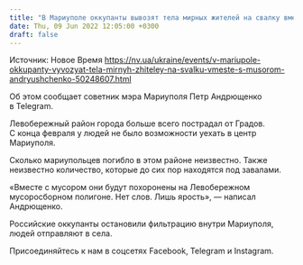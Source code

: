 ```yaml
---
title: "В Мариуполе оккупанты вывозят тела мирных жителей на свалку вместе с мусором — советник мэра"
date: Thu, 09 Jun 2022 12:05:00 +0300
draft: false
---
```

Источник: Новое Время https://nv.ua/ukraine/events/v-mariupole-okkupanty-vyvozyat-tela-mirnyh-zhiteley-na-svalku-vmeste-s-musorom-andryushchenko-50248607.html


Об этом сообщает советник мэра Мариуполя Петр Андрющенко в Telegram.

 Левобережный район города больше всего пострадал от Градов. С конца февраля у людей не было возможности уехать в центр Мариуполя.

 Сколько мариупольцев погибло в этом районе неизвестно. Также неизвестно количество, которые до сих пор находятся под завалами.

«Вместе с мусором они будут похоронены на Левобережном мусоросборном полигоне. Нет слов. Лишь ярость», — написал Андрющенко.

 Российские оккупанты остановили фильтрацию внутри Мариуполя, людей отправляют в села.

Присоединяйтесь к нам в соцсетях Facebook, Telegram и Instagram.

